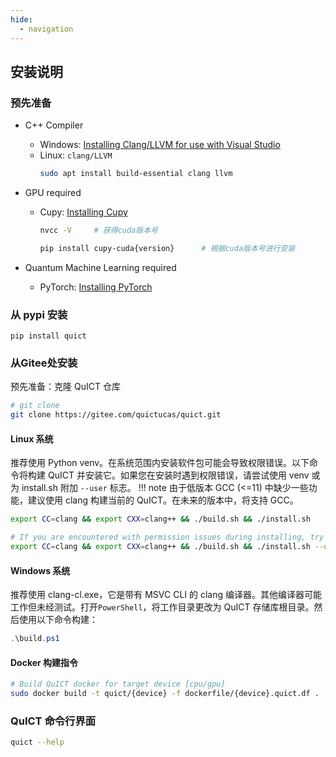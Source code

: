 ```yaml
---
hide:
  - navigation
---
```


## 安装说明

### 预先准备

- C++ Compiler
    - Windows: [Installing Clang/LLVM for use with Visual Studio](https://devblogs.microsoft.com/cppblog/clang-llvm-support-in-visual-studio/)
    - Linux: `clang/LLVM`
        ``` sh
        sudo apt install build-essential clang llvm
        ```
- GPU required
    - Cupy: [Installing Cupy](https://docs.cupy.dev/en/stable/install.html)
        ``` sh
        nvcc -V     # 获得cuda版本号

        pip install cupy-cuda{version}      # 根据cuda版本号进行安装
        ```

- Quantum Machine Learning required
    - PyTorch: [Installing PyTorch](https://pytorch.org/get-started/locally/)

### 从 pypi 安装

``` shell
pip install quict
```

### 从Gitee处安装

预先准备：克隆 QuICT 仓库

``` sh
# git clone
git clone https://gitee.com/quictucas/quict.git
```

#### Linux 系统

推荐使用 Python venv。在系统范围内安装软件包可能会导致权限错误。以下命令将构建 QuICT 并安装它。如果您在安装时遇到权限错误，请尝试使用 venv 或为 install.sh 附加 `--user` 标志。
!!! note
    由于低版本 GCC (<=11) 中缺少一些功能，建议使用 clang 构建当前的 QuICT。在未来的版本中，将支持 GCC。

``` sh
export CC=clang && export CXX=clang++ && ./build.sh && ./install.sh

# If you are encountered with permission issues during installing, try
export CC=clang && export CXX=clang++ && ./build.sh && ./install.sh --user
```

#### Windows 系统

推荐使用 clang-cl.exe，它是带有 MSVC CLI 的 clang 编译器。其他编译器可能工作但未经测试。打开`PowerShell`，将工作目录更改为 QuICT 存储库根目录。然后使用以下命令构建：

``` powershell
.\build.ps1
```

#### Docker 构建指令

``` sh
# Build QuICT docker for target device [cpu/gpu]
sudo docker build -t quict/{device} -f dockerfile/{device}.quict.df .
```

### QuICT 命令行界面

``` sh
quict --help
```
